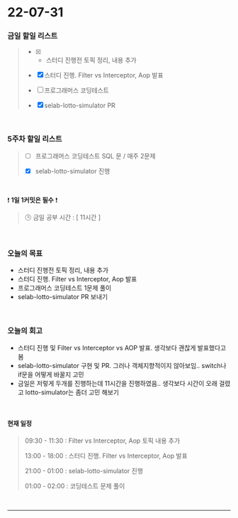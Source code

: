 # 22-07-31
 ### 금일 할일 리스트 
> - [x]  - 스터디 진행전 토픽 정리, 내용 추가
>
> - [x]  스터디 진행. Filter vs Interceptor, Aop 발표
>
> - [ ]  프로그래머스 코딩테스트
>
> - [x]  selab-lotto-simulator PR

<br/>

### 5주차 할일 리스트  

> - [ ]  프로그래머스 코딩테스트 SQL 문 / 매주 2문제  
>
> - [x]  selab-lotto-simulator 진행

<br/>

❗ **1일 1커밋은 필수** ❗
> 🕒 금일 공부 시간 :  [ 11시간 ]    
  
<br/>

### 오늘의 목표
- 스터디 진행전 토픽 정리, 내용 추가
- 스터디 진행. Filter vs Interceptor, Aop 발표
- 프로그래머스 코딩테스트 1문제 풀이
- selab-lotto-simulator PR 보내기

<br>

### 오늘의 회고
- 스터디 진행 및 Filter vs Interceptor vs AOP 발표. 생각보다 괜찮게 발표했다고 봄
- selab-lotto-simulator 구현 및 PR. 그러나 객체지향적이지 않아보임.. switch나 if문을 어떻게 바꿀지 고민
- 금일은 저렇게 두개를 진행하는데 11시간을 진행하였음.. 생각보다 시간이 오래 걸렸고 lotto-simulator는 좀더 고민 해보기


<br>

#### 현재 일정  
> 09:30 - 11:30 : Filter vs Interceptor, Aop 토픽 내용 추가
>
> 13:00 - 18:00 : 스터디 진행. Filter vs Interceptor, Aop 발표
>
> 21:00 - 01:00 : selab-lotto-simulator 진행
>
> 01:00 - 02:00 : 코딩테스트 문제 풀이 

<br/>

------------  